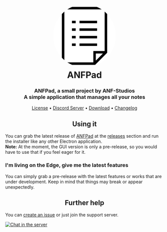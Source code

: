 <h1 align="center" style="position: relative;">
  <a href="https://github.com/ANF-Studios/ANFPad"><img width="200" style="border-radius: 50%;" src="./src/images/display.png" /></a><br>
  ANFPad
</h1>

<h3 align="center">ANFPad, a small project by ANF-Studios<br>A simple application that manages all your notes</h3>

<p align="center">
  <a href="https://github.com/ANF-Studios/ANFPad/blob/master/LICENSE">License</a> •
  <a href="https://discord.gg/fKWpK7A">Discord Server</a> •
  <a href="https://github.com/ANF-Studios/ANFPad/releases/latest">Download</a> •
  <a href="https://github.com/ANF-Studios/ANFPad/blob/master/CHANGELOG.MD">Changelog</a>
</p>

<h2 align="center">Using it</h2>
<p>You can grab the latest release of <a href="https://github.com/ANF-Studios/ANFPad">ANFPad</a> at the <a href="https://github.com/ANF-Studios/ANFPad/releases/latest">releases</a> section and run the installer like any other Electron application.<br/><strong>Note:</strong> At the moment, the GUI version is only a pre-release, so you would have to use that if you feel eager for it.</p>

<h3>I'm living on the Edge, give me the latest features</h3>
<p>You can simply grab a pre-release with the latest features or works that are under development. Keep in mind that things may break or appear unexpectedly.</p>

<h2 align="center">Further help</h2>
<p>You can <a href="https://github.com/ANF-Studios/ListManager/issues">create an issue</a> or just join the support server.</p>

<a href="https://discord.gg/fKWpK7A"><img src="https://discord.com/api/guilds/732064655396044840/embed.png?style=banner3" alt="Chat in the server"></img></a>
